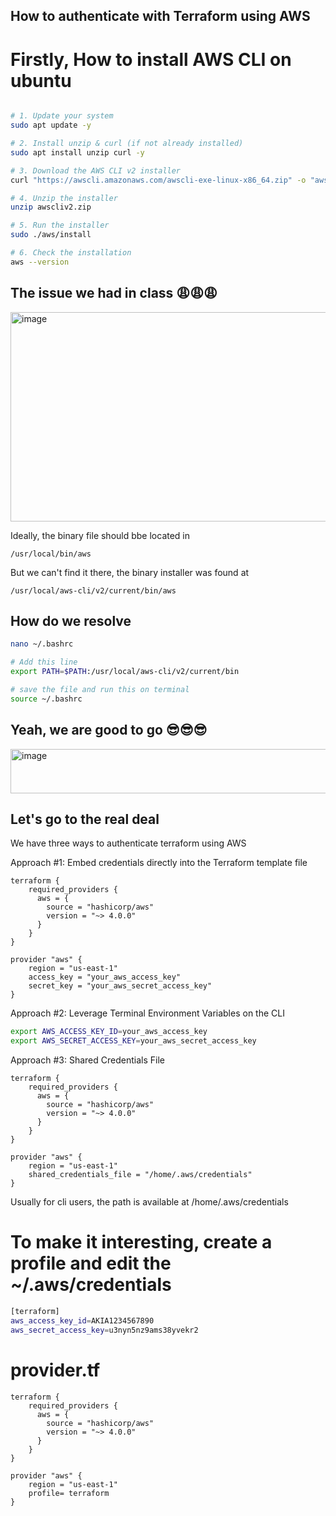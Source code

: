 ## How to authenticate with Terraform using AWS

# Firstly, How to install AWS CLI on ubuntu 

```bash

# 1. Update your system
sudo apt update -y

# 2. Install unzip & curl (if not already installed)
sudo apt install unzip curl -y

# 3. Download the AWS CLI v2 installer
curl "https://awscli.amazonaws.com/awscli-exe-linux-x86_64.zip" -o "awscliv2.zip"

# 4. Unzip the installer
unzip awscliv2.zip

# 5. Run the installer
sudo ./aws/install

# 6. Check the installation
aws --version
```

## The issue we had in class 😩😩😩

<img width="1288" height="335" alt="image" src="https://github.com/user-attachments/assets/c27435dd-d405-4ffb-9a5d-aa2c40da9f28" />

Ideally, the binary file should bbe located in 

`/usr/local/bin/aws `

But we can't find it there, the binary installer was found at 

`/usr/local/aws-cli/v2/current/bin/aws`

## How do we resolve

```bash
nano ~/.bashrc

# Add this line
export PATH=$PATH:/usr/local/aws-cli/v2/current/bin

# save the file and run this on terminal
source ~/.bashrc
```
## Yeah, we are good to go 😎😎😎

<img width="964" height="71" alt="image" src="https://github.com/user-attachments/assets/f887e875-9849-4429-8193-9b95e8ce4e2a" />




## Let's go to the real deal 

We have three ways to authenticate terraform using AWS

Approach #1: Embed credentials directly into the Terraform template file

```hcl
terraform {
    required_providers {
      aws = {
        source = "hashicorp/aws"
        version = "~> 4.0.0"
      }
    }
}

provider "aws" {
    region = "us-east-1"
    access_key = "your_aws_access_key"
    secret_key = "your_aws_secret_access_key"
}
```


Approach #2: Leverage Terminal Environment Variables on the CLI

```bash
export AWS_ACCESS_KEY_ID=your_aws_access_key
export AWS_SECRET_ACCESS_KEY=your_aws_secret_access_key
```


Approach #3: Shared Credentials File

```hcl
terraform {
    required_providers {
      aws = {
        source = "hashicorp/aws"
        version = "~> 4.0.0"
      }
    }
}

provider "aws" {
    region = "us-east-1"
    shared_credentials_file = "/home/.aws/credentials"
}
```

Usually for cli users, the path is available at /home/.aws/credentials

# To make it interesting, create a profile and edit the ~/.aws/credentials 

```bash
[terraform]
aws_access_key_id=AKIA1234567890
aws_secret_access_key=u3nyn5nz9ams38yvekr2
```

# provider.tf

```hcl
terraform {
    required_providers {
      aws = {
        source = "hashicorp/aws"
        version = "~> 4.0.0"
      }
    }
}

provider "aws" {
    region = "us-east-1"
    profile= terraform
}
```

